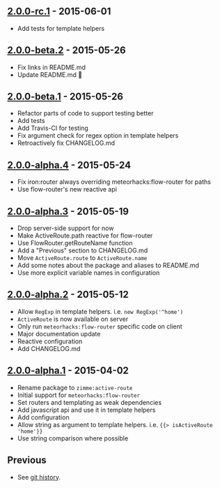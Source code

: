 ## [2.0.0-rc.1] - 2015-06-01

  * Add tests for template helpers

## [2.0.0-beta.2] - 2015-05-26

  * Fix links in README.md
  * Update README.md :lipstick:

## [2.0.0-beta.1] - 2015-05-26

  * Refactor parts of code to support testing better
  * Add tests
  * Add Travis-CI for testing
  * Fix argument check for regex option in template helpers
  * Retroactively fix CHANGELOG.md

## [2.0.0-alpha.4] - 2015-05-24

  * Fix iron:router always overriding meteorhacks:flow-router for paths
  * Use flow-router's new reactive api

## [2.0.0-alpha.3] - 2015-05-19

  * Drop server-side support for now
  * Make ActiveRoute.path reactive for flow-router
  * Use FlowRouter.getRouteName function
  * Add a "Previous" section to CHANGELOG.md
  * Move `ActiveRoute.route` to `ActiveRoute.name`
  * Add some notes about the package and aliases to README.md
  * Use more explicit variable names in configuration

## [2.0.0-alpha.2] - 2015-05-12

  * Allow `RegExp` in template helpers. i.e. `new RegExp('^home')`
  * `ActiveRoute` is now available on server
  * Only run `meteorhacks:flow-router` specific code on client
  * Major documentation update
  * Reactive configuration
  * Add CHANGELOG.md

## [2.0.0-alpha.1] - 2015-04-02

  * Rename package to `zimme:active-route`
  * Initial support for `meteorhacks:flow-router`
  * Set routers and templating as weak dependencies
  * Add javascript api and use it in template helpers
  * Add configuration
  * Allow string as argument to template helpers. i.e.
    `{{> isActiveRoute 'home'}}`
  * Use string comparison where possible

## Previous

  * See [git history].

[2.0.0-rc.1]: https://github.com/zimme/meteor-iron-router-active/compare/2.0.0-beta.2...2.0.0-rc.1
[2.0.0-beta.2]: https://github.com/zimme/meteor-iron-router-active/compare/2.0.0-beta.1...2.0.0-beta.2
[2.0.0-beta.1]: https://github.com/zimme/meteor-iron-router-active/compare/2.0.0-alpha.4...2.0.0-beta.1
[2.0.0-alpha.4]: https://github.com/zimme/meteor-iron-router-active/compare/2.0.0-alpha.3...2.0.0-alpha.4
[2.0.0-alpha.3]: https://github.com/zimme/meteor-iron-router-active/compare/2.0.0-alpha.2...2.0.0-alpha.3
[2.0.0-alpha.2]: https://github.com/zimme/meteor-iron-router-active/compare/2.0.0-alpha.1...2.0.0-alpha.2
[2.0.0-alpha.1]: https://github.com/zimme/meteor-iron-router-active/compare/1.0.4...2.0.0-alpha.1
[git history]: https://github.com/zimme/meteor-iron-router-active/commits
